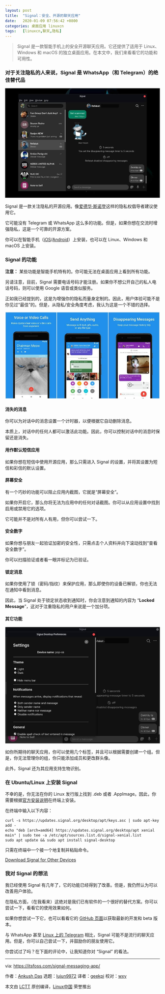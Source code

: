 ```yaml
---
layout: post
title:	"Signal：安全、开源的聊天应用"
date:	2020-01-09 07:56:42 +0800 
categories:	桌面应用 linuxcn 
tags:	[linuxcn,聊天,隐私]
---
```




> 
> Signal 是一款智能手机上的安全开源聊天应用。它还提供了适用于 Linux、Windows 和 macOS 的独立桌面应用。在本文中，我们来看看它的功能和可用性。
> 
> 
> 


### 对于关注隐私的人来说，Signal 是 WhatsApp（和 Telegram）的绝佳替代品


![Signal App On Linux](/Asserts/Images/album/202001/09/075645lq16t81tllwc8zil.jpg)


Signal 是一款关注隐私的开源应用。像[爱德华·斯诺登](https://en.wikipedia.org/wiki/Edward_Snowden)这样的隐私权倡导者建议使用它。


它可能没有 Telegram 或 WhatsApp 这么多的功能。但是，如果你想在交流时增强隐私，这是一个可靠的开源方案。


你可以在智能手机（[iOS](https://apps.apple.com/us/app/signal-private-messenger/id874139669)/[Android](https://play.google.com/store/apps/details?id=org.thoughtcrime.securesms&hl=en_IN)）上安装，也可以在 Linux、Windows 和 macOS 上安装。


### Signal 的功能


**注意：** 某些功能是智能手机特有的。你可能无法在桌面应用上看到所有功能。


另请注意，目前，Signal 需要电话号码才能注册。如果你不想公开自己的私人电话号码，则可以使用 Google 语音或类似服务。


正如我已经提到的，这是为增强你的隐私而量身定制的。因此，用户体验可能不是你见过“最佳”的。但是，从隐私/安全角度考虑，我认为这是一个不错的选择。


![Signal Features](/Asserts/Images/album/202001/09/075648tv4lls4pbqxtcg4p.jpg)


#### 消失的消息


你可以为对话中的消息设置一个计时器，以便根据它自动删除消息。


本质上，对话中的任何人都可以激活此功能。因此，你可以控制对话中的消息时保留还是消失。


#### 用作默认短信应用


如果你想在短信中使用开源应用，那么只需进入 Signal 的设置，并将其设置为短信和彩信的默认设置。


#### 屏幕安全


有一个巧妙的功能可以阻止应用内截图，它就是“屏幕安全”。


如果你开启它，那么你将无法为应用中的任何对话截图。你可以从应用设置中找到启用或禁用它的选项。


它可能并不是对所有人有用，但你可以尝试一下。


#### 安全数字


如果你想与朋友一起验证加密的安全性，只需点击个人资料并向下滚动找到“查看安全数字”。


你可以扫描验证或者看一眼并标记为已验证。


#### 锁定消息


如果你使用了锁（密码/指纹）来保护应用，那么即使你的设备已解锁，你也无法在通知中看到消息。


因此，当 Signal 处于锁定状态收到通知时，你会注意到通知的内容为 “**Locked Message**”，这对于注重隐私的用户来说是一个加分项。


#### 其它功能


![](/Asserts/Images/album/202001/09/075652uoe2mdt1dk2rfiim.jpg)


如你所期待的聊天应用，你可以使用几个标签，并且可以根据需要创建一个组。但是，你无法管理你的组，你只能添加成员和更改群头像。


此外，Signal 还为其应用支持生物识别。


### 在 Ubuntu/Linux 上安装 Signal


不幸的是，你无法在你的 Linux 发行版上找到 .deb 或者 .AppImage。因此，你需要根据[官方安装说明](https://signal.org/download/)在终端上安装。


在终端中输入以下内容：



```
curl -s https://updates.signal.org/desktop/apt/keys.asc | sudo apt-key add -
echo "deb [arch=amd64] https://updates.signal.org/desktop/apt xenial main" | sudo tee -a /etc/apt/sources.list.d/signal-xenial.list
sudo apt update && sudo apt install signal-desktop
```

只需在终端中一个接一个地复制并粘贴命令。


[Download Signal for Other Devices](https://signal.org/download/)


### 我对 Signal 的想法


我已经使用 Signal 有几年了，它的功能已经得到了改善。但是，我仍然认为可以改善用户体验。


在隐私方面，（在我看来）这绝对是我们已有软件的一个很好的替代方案。你可以尝试一下，看看它的使用效果如何。


如果你想尝试一下它，也可以看看它的 [GitHub 页面](https://github.com/signalapp)以获取最新的开发和 beta 版本。


与 WhatsApp 甚至 [Linux 上的 Telegram](https://itsfoss.com/install-telegram-desktop-linux/) 相比，Signal 可能不是流行的聊天应用。但是，你可以自己尝试一下，并鼓励你的朋友使用它。


你尝试过了吗？在下面的评论中，让我知道你对 “Signal” 的看法。




---


via: <https://itsfoss.com/signal-messaging-app/>


作者：[Ankush Das](https://itsfoss.com/author/ankush/) 选题：[lujun9972](https://github.com/lujun9972) 译者：[geekpi](https://github.com/geekpi) 校对：[wxy](https://github.com/wxy)


本文由 [LCTT](https://github.com/LCTT/TranslateProject) 原创编译，[Linux中国](https://linux.cn/) 荣誉推出
